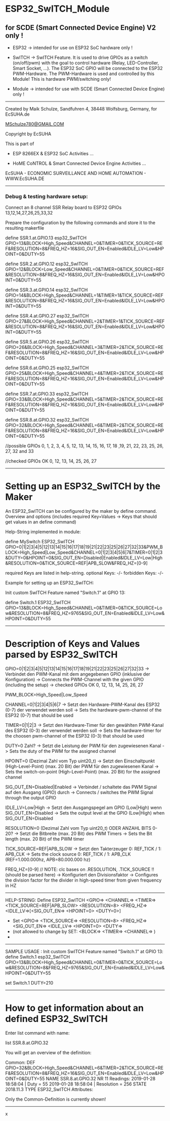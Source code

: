 # ESP32_SwITCH_Module
## for SCDE (Smart Connected Device Engine) V2 only !

* ESP32 -> intended for use on ESP32 SoC hardware only ! 

* SwITCH -> SwITCH Feature. It is used to drive GPIOs as a switch (on/off/pwm) with the goal to control hardware
(Relay, LED-Controller, Smart Socket, ...). The ESP32 SoC GPIO will be connected to the ESP32 PWM-Hardware.
The PWM-Hardware is used and controlled by this Module! This is hardware PWM/switching only!

* Module -> intended for use with SCDE (Smart Connected Device Engine) only !

---


Created by Maik Schulze, Sandfuhren 4, 38448 Wolfsburg, Germany, for EcSUHA.de

MSchulze780@GMAIL.COM

Copyright by EcSUHA

This is part of

- ESP 8266EX & ESP32 SoC Activities ...

- HoME CoNTROL & Smart Connected Device Engine Activities ...
 
EcSUHA - ECONOMIC SURVEILLANCE AND HOME AUTOMATION - WWW.EcSUHA.DE

---
 
### Debug & testing hardware setup:
Connect an 8 channel SSR Relay board to ESP32 GPIOs 13,12,14,27,26,25,33,32

Prepare the configuration by the following commands and store it to the resulting makerfile

define SSR.1.at.GPIO.13 esp32_SwITCH GPIO=13&BLOCK=High_Speed&CHANNEL=0&TIMER=0&TICK_SOURCE=REF&RESOLUTION=8&FREQ_HZ=16&SIG_OUT_EN=Enabled&IDLE_LV=Low&HPOINT=0&DUTY=55

define SSR.2.at.GPIO.12 esp32_SwITCH GPIO=12&BLOCK=Low_Speed&CHANNEL=0&TIMER=0&TICK_SOURCE=REF&RESOLUTION=8&FREQ_HZ=16&SIG_OUT_EN=Enabled&IDLE_LV=Low&HPOINT=0&DUTY=55

define SSR.3.at.GPIO.14 esp32_SwITCH GPIO=14&BLOCK=High_Speed&CHANNEL=1&TIMER=1&TICK_SOURCE=REF&RESOLUTION=8&FREQ_HZ=16&SIG_OUT_EN=Enabled&IDLE_LV=Low&HPOINT=0&DUTY=55

define SSR.4.at.GPIO.27 esp32_SwITCH GPIO=27&BLOCK=High_Speed&CHANNEL=2&TIMER=1&TICK_SOURCE=REF&RESOLUTION=8&FREQ_HZ=16&SIG_OUT_EN=Enabled&IDLE_LV=Low&HPOINT=0&DUTY=55

define SSR.5.at.GPIO.26 esp32_SwITCH GPIO=26&BLOCK=High_Speed&CHANNEL=3&TIMER=2&TICK_SOURCE=REF&RESOLUTION=8&FREQ_HZ=16&SIG_OUT_EN=Enabled&IDLE_LV=Low&HPOINT=0&DUTY=55

define SSR.6.at.GPIO.25 esp32_SwITCH GPIO=25&BLOCK=High_Speed&CHANNEL=4&TIMER=2&TICK_SOURCE=REF&RESOLUTION=8&FREQ_HZ=16&SIG_OUT_EN=Enabled&IDLE_LV=Low&HPOINT=0&DUTY=55

define SSR.7.at.GPIO.33 esp32_SwITCH GPIO=33&BLOCK=High_Speed&CHANNEL=5&TIMER=2&TICK_SOURCE=REF&RESOLUTION=8&FREQ_HZ=16&SIG_OUT_EN=Enabled&IDLE_LV=Low&HPOINT=0&DUTY=55

define SSR.8.at.GPIO.32 esp32_SwITCH GPIO=32&BLOCK=High_Speed&CHANNEL=6&TIMER=2&TICK_SOURCE=REF&RESOLUTION=8&FREQ_HZ=16&SIG_OUT_EN=Enabled&IDLE_LV=Low&HPOINT=0&DUTY=55

//possible GPIOs 0, 1, 2, 3, 4, 5, 12, 13, 14, 15, 16, 17, 18 ,19, 21, 22, 23, 25, 26, 27, 32 and 33

//checked GPIOs OK 0, 12, 13, 14, 25, 26, 27


---

# Setting up an ESP32_SwITCH by the Maker

An ESP32_SwITCH can be configured by the maker by define command.
Overview and options (includes required Key=Values -> Keys that should get values in an define command)

Help-String implemented in module:


define MySwitch ESP32_SwITCH GPIO=0|1|2|3|4|5|12|13|14|15|16|17|18|19|21|22|23|25|26|27|32|33&PWM_BLOCK=High_Speed|Low_Speed&CHANNEL=0|1|2|3|4|5|6|7&TIMER=0|1|2|3&DUTY=0&HPOINT=0&SIG_OUT_EN=Disabled|Enabled&IDLE_LV=Low|High&RESOLUTION=0&TICK_SOURCE=REF|APB_SLOW&FREQ_HZ=[0-9]

required Keys are listed in help-string.
optional Keys:
-/-
forbidden Keys:
-/-

Example for setting up an ESP32_SwITCH:

Init custom SwITCH Feature named "Switch.1" at GPIO 13:


define Switch.1 ESP32_SwITCH GPIO=13&BLOCK=High_Speed&CHANNEL=0&TIMER=0&TICK_SOURCE=Low&RESOLUTION=8&FREQ_HZ=9765&SIG_OUT_EN=Enabled&IDLE_LV=Low&HPOINT=0&DUTY=55
 

---

# Description of Keys and Values parsed by ESP32_SwITCH

GPIO=0|1|2|3|4|5|12|13|14|15|16|17|18|19|21|22|23|25|26|27|32|33
-> Verbindet den PWM-Kanal mit dem angegebenen GPIO (inklusive der Konfiguration)
-> Connects the PWM-Channel with the given GPIO (including the setup)
-> checked GPIOs OK 0, 12, 13, 14, 25, 26, 27

PWM_BLOCK=High_Speed|Low_Speed

CHANNEL=0|1|2|3|4|5|6|7
-> Setzt den Hardware-PWM-Kanal des ESP32 (0-7) der verwendet werden soll
-> Sets the hardware-pwm-channel of the ESP32 (0-7) that should be used

TIMER=0|1|2|3
-> Setzt den Hardware-Timer für den gewählten PWM-Kanal des ESP32 (0-3) der verwendet werden soll
-> Sets the hardware-timer for the choosen pwm-channel of the ESP32 (0-3) that should be used

DUTY=0 Zahl?
-> Setzt die Leistung der PWM für den zugewiesenen Kanal
-> Sets the duty of the PWM for the assigned channel

HPOINT=0 (Dezimal Zahl vom Typ uint20_t)
-> Setzt den Einschaltpunkt (High-Level-Point) (max. 20 Bit) der PWM für den zugewiesenen Kanal
-> Sets the switch-on-point (High-Level-Point) (max. 20 Bit) for the assigned channel

SIG_OUT_EN=Disabled|Enabled
-> Verbindet / schaltete das PWM Signal auf den Ausgang (GPIO) durch
-> Connects / switches the PWM Signal through the output GPIO

IDLE_LV=Low|High
-> Setzt den Ausgangspegel am GPIO (Low|High) wenn SIG_OUT_EN=Disabled
-> Sets the output level at the GPIO (Low|High) when SIG_OUT_EN=Disabled

RESOLUTION=0 (Dezimal Zahl vom Typ uint20_t) ODER ANZAHL BITS 0-20?
-> Setzt die Bitbreite (max. 20 Bit) des PWM Timers
-> Sets the Bit length (max. 20 Bit) of the PWM timer

TICK_SOURCE=REF|APB_SLOW
-> Setzt den Takterzeuger 0: REF_TICK / 1: APB_CLK
-> Sets the clock source 0: REF_TICK / 1: APB_CLK 
(REF=1.000.000hz, APB=80.000.000 hz)

FREQ_HZ=[0-9]	// NOTE: clc bases on .RESOLUTION, .TICK_SOURCE !! (should be parsed here)
-> Konfiguriert den Divisionsfaktor
-> Configures the division factor for the divider in high-speed timer from given frequency in HZ



---



  HELP-STRING:
  Define <Def-Name> ESP32_SwITCH <GPIO=> <CHANNEL=> <TIMER=> <TICK_SOURCE=REF|APB_SLOW> <RESOLUTION=8> <FREQ_HZ=> <IDLE_LV=>[<SIG_OUT_EN=> <HPOINT=0> <DUTY=0>]
 * Set <Def-Name> <GPIO=> <TICK_SOURCE=> <RESOLUTION=8> <FREQ_HZ=> <SIG_OUT_EN=> <IDLE_LV=> <HPOINT=0> <DUTY=>
 * (not allowed to change by SET: <BLOCK=> <TIMER=> <CHANNEL=> )
 *
 
 
 
 ---
 
 SAMPLE USAGE :
 Init custom SwITCH Feature named "Switch.1" at GPIO 13:
 define Switch.1 esp32_SwITCH GPIO=13&BLOCK=High_Speed&CHANNEL=0&TIMER=0&TICK_SOURCE=Low&RESOLUTION=8&FREQ_HZ=9765&SIG_OUT_EN=Enabled&IDLE_LV=Low&HPOINT=0&DUTY=55
 
 set Switch.1 DUTY=210
 
 
 




---

# How to get information about an defined ESP32_SwITCH

Enter list command with name:

list SSR.8.at.GPIO.32

You will get an overview of the definition:

Common:
  DEF        GPIO=32&BLOCK=High_Speed&CHANNEL=6&TIMER=2&TICK_SOURCE=REF&RESOLUTION=8&FREQ_HZ=16&SIG_OUT_EN=Enabled&IDLE_LV=Low&HPOINT=0&DUTY=55
  NAME       SSR.8.at.GPIO.32
  NR         11
  Readings:
  2019-01-28 18:58:04 | Duty = 55
  2019-01-28 18:58:04 | Resolution = 256
  STATE       2018.11.3
  TYPE       ESP32_SwITCH
Attributes:

Only the Common-Definition is currently shown!

---





x

